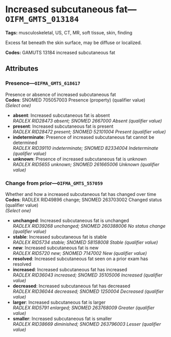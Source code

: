 # Increased subcutaneous fat—`OIFM_GMTS_013184`

**Tags:** musculoskeletal, US, CT, MR, soft tissue, skin, finding

Excess fat beneath the skin surface, may be diffuse or localized.

**Codes:** GAMUTS 13184 increased subcutaneous fat

## Attributes

### Presence—`OIFMA_GMTS_618617`

Presence or absence of increased subcutaneous fat  
**Codes**: SNOMED 705057003 Presence (property) (qualifier value)  
*(Select one)*

- **absent**: Increased subcutaneous fat is absent  
_RADLEX RID28473 absent; SNOMED 2667000 Absent (qualifier value)_
- **present**: Increased subcutaneous fat is present  
_RADLEX RID28472 present; SNOMED 52101004 Present (qualifier value)_
- **indeterminate**: Presence of increased subcutaneous fat cannot be determined  
_RADLEX RID39110 indeterminate; SNOMED 82334004 Indeterminate (qualifier value)_
- **unknown**: Presence of increased subcutaneous fat is unknown  
_RADLEX RID5655 unknown; SNOMED 261665006 Unknown (qualifier value)_

### Change from prior—`OIFMA_GMTS_557059`

Whether and how a increased subcutaneous fat has changed over time  
**Codes**: RADLEX RID49896 change; SNOMED 263703002 Changed status (qualifier value)  
*(Select one)*

- **unchanged**: Increased subcutaneous fat is unchanged  
_RADLEX RID39268 unchanged; SNOMED 260388006 No status change (qualifier value)_
- **stable**: Increased subcutaneous fat is stable  
_RADLEX RID5734 stable; SNOMED 58158008 Stable (qualifier value)_
- **new**: Increased subcutaneous fat is new  
_RADLEX RID5720 new; SNOMED 7147002 New (qualifier value)_
- **resolved**: Increased subcutaneous fat seen on a prior exam has resolved  
- **increased**: Increased subcutaneous fat has increased  
_RADLEX RID36043 increased; SNOMED 35105006 Increased (qualifier value)_
- **decreased**: Increased subcutaneous fat has decreased  
_RADLEX RID36044 decreased; SNOMED 1250004 Decreased (qualifier value)_
- **larger**: Increased subcutaneous fat is larger  
_RADLEX RID5791 enlarged; SNOMED 263768009 Greater (qualifier value)_
- **smaller**: Increased subcutaneous fat is smaller  
_RADLEX RID38669 diminished; SNOMED 263796003 Lesser (qualifier value)_